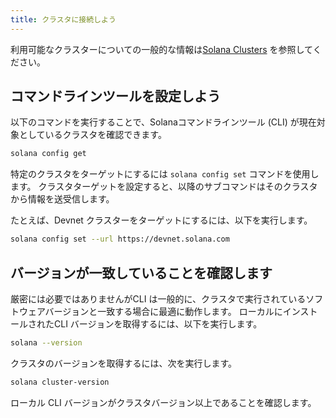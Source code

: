 ```yaml
---
title: クラスタに接続しよう
---
```


利用可能なクラスターについての一般的な情報は[Solana Clusters](../clusters.md) を参照してください。

## コマンドラインツールを設定しよう

以下のコマンドを実行することで、Solanaコマンドラインツール (CLI) が現在対象としているクラスタを確認できます。

```bash
solana config get
```

特定のクラスタをターゲットにするには `solana config set` コマンドを使用します。 クラスタターゲットを設定すると、以降のサブコマンドはそのクラスタから情報を送受信します。

たとえば、Devnet クラスターをターゲットにするには、以下を実行します。

```bash
solana config set --url https://devnet.solana.com
```

## バージョンが一致していることを確認します

厳密には必要ではありませんがCLI は一般的に、クラスタで実行されているソフトウェアバージョンと一致する場合に最適に動作します。 ローカルにインストールされたCLI バージョンを取得するには、以下を実行します。

```bash
solana --version
```

クラスタのバージョンを取得するには、次を実行します。

```bash
solana cluster-version
```

ローカル CLI バージョンがクラスタバージョン以上であることを確認します。
